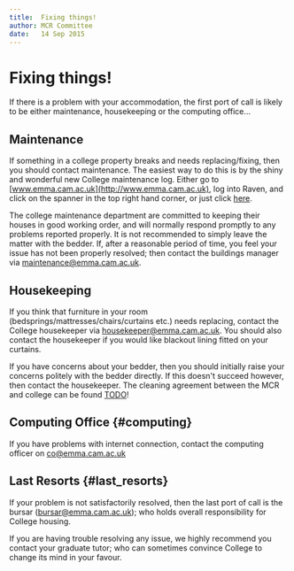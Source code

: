 ```yaml
---
title:  Fixing things!  
author: MCR Committee  
date:   14 Sep 2015  
---
```


# Fixing things!

If there is a problem with your accommodation, the first port of call is
likely to be either maintenance, housekeeping or the computing office…

## Maintenance

If something in a college property breaks and needs replacing/fixing,
then you should contact maintenance. The easiest way to do this is by
the shiny and wonderful new College maintenance log. Either go to
[www.emma.cam.ac.uk](http://www.emma.cam.ac.uk), log into Raven, and
click on the spanner in the top right hand corner, or just click
[here](https://www.emma.cam.ac.uk/apps/maintenance/).

The college maintenance department are committed to keeping their houses
in good working order, and will normally respond promptly to any
problems reported properly. It is not recommended to simply leave the
matter with the bedder. If, after a reasonable period of time, you feel
your issue has not been properly resolved; then contact the buildings
manager via <maintenance@emma.cam.ac.uk>.

## Housekeeping

If you think that furniture in your room
(bedsprings/mattresses/chairs/curtains etc.) needs replacing, contact
the College housekeeper via <housekeeper@emma.cam.ac.uk>. You should
also contact the housekeeper if you would like blackout lining fitted on
your curtains.

If you have concerns about your bedder, then you should initially raise
your concerns politely with the bedder directly. If this doesn't succeed
however, then contact the housekeeper. The cleaning agreement between
the MCR and college can be found
[TODO](uploads/other_important_documents/cleaning_policy.pdf)!

## Computing Office {#computing}

If you have problems with internet connection, contact the computing
officer on <co@emma.cam.ac.uk>

## Last Resorts {#last_resorts}

If your problem is not satisfactorily resolved, then the last port of
call is the bursar (<bursar@emma.cam.ac.uk>); who holds overall
responsibility for College housing.

If you are having trouble resolving any issue, we highly recommend you
contact your graduate tutor; who can sometimes convince College to
change its mind in your favour.


